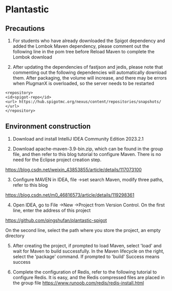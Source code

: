 # Plantastic

## Precautions

1. For students who have already downloaded the Spigot dependency and added the Lombok Maven dependency, please comment out the following line in the pom tree before Reload Maven to complete the Lombok download

2. After updating the dependencies of fastjson and jedis, please note that commenting out the following dependencies will automatically download them. After packaging, the volume will increase, and there may be errors when PlugmanX is overloaded, so the server needs to be restarted

```
<repository>
<id>spigot-repo</id>
<url> https://hub.spigotmc.org/nexus/content/repositories/snapshots/ </url>
</repository>
```

## Environment construction

1. Download and install IntelliJ IDEA Community Edition 2023.2.1

2. Download apache-maven-3.9-bin.zip, which can be found in the group file, and then refer to this blog tutorial to configure Maven. There is no need for the Eclipse project creation step.

https://blog.csdn.net/weixin_43853855/article/details/117073100

3. Configure MAVEN in IDEA, file ->set search Maven, modify three paths, refer to this blog

https://blog.csdn.net/m0_46816573/article/details/119298361

4. Open IDEA, go to File ->New ->Project from Version Control. On the first line, enter the address of this project

https://github.com/qingshufan/plantastic-spigot

On the second line, select the path where you store the project, an empty directory

5. After creating the project, if prompted to load Maven, select 'load' and wait for Maven to build successfully. In the Maven lifecycle on the right, select the 'package' command. If prompted to 'build'
   Success means success

6. Complete the configuration of Redis, refer to the following tutorial to configure Redis. It is easy, and the Redis compressed files are placed in the group file
   https://www.runoob.com/redis/redis-install.html
